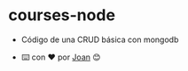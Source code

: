 # courses-node

- Código de una CRUD básica con mongodb


- ⌨️ con ❤️  por [Joan](https://github.com/Jochizan) 😊
